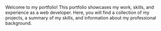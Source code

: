 Welcome to my portfolio! This portfolio showcases my work, skills, and experience as a web developer. Here, you will find a collection of my projects, a summary of my skills, and information about my professional background.


